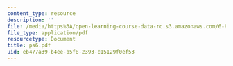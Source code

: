 ```yaml
---
content_type: resource
description: ''
file: /media/https%3A/open-learning-course-data-rc.s3.amazonaws.com/6-883-pervasive-human-centric-computing-sma-5508-spring-2006/eb477a39b4eeb5f82393c15129f0ef53_ps6.pdf
file_type: application/pdf
resourcetype: Document
title: ps6.pdf
uid: eb477a39-b4ee-b5f8-2393-c15129f0ef53
---
```

